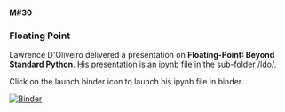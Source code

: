#### M#30

### Floating Point

Lawrence D'Oliveiro delivered a presentation on **Floating-Point∶ Beyond Standard Python**.
His presentation is an ipynb file in the sub-folder /ldo/. 

Click on the launch binder icon to launch his ipynb file in binder...

[![Binder](https://mybinder.org/badge_logo.svg)](https://mybinder.org/v2/gh/HamPUG/meetings/master?filepath=2016%2F2016-12-13%2Fldo%2FFloating-Point%E2%88%B6%20Beyond%20Standard%20Python.ipynb)
